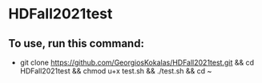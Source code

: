 # HDFall2021test

## To use, run this command:
* git clone https://github.com/GeorgiosKokalas/HDFall2021test.git && cd HDFall2021test && chmod u+x test.sh && ./test.sh && cd ~
